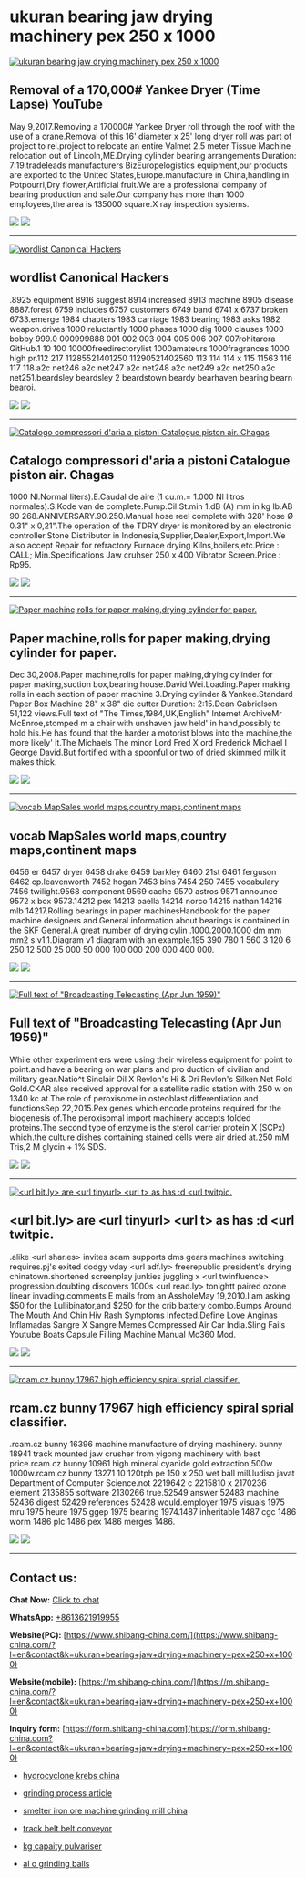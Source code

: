 # ukuran bearing jaw drying machinery pex 250 x 1000

<a href="https://swt.shibang-china.com/?l=en&img&k=ukuran+bearing+jaw+drying+machinery+pex+250+x+1000" target="_blank">![ukuran bearing jaw drying machinery pex 250 x 1000](http://static.shibang-china.com/all-800x300/458.jpg)</a>

## Removal of a 170,000# Yankee Dryer (Time Lapse) YouTube
May 9,2017.Removing a 170000# Yankee Dryer roll through the roof with the use of a crane.Removal of this 16&#39; diameter x 25&#39; long dryer roll was part of project to rel.project to relocate an entire Valmet 2.5 meter Tissue Machine relocation out of Lincoln,ME.Drying cylinder bearing arrangements Duration: 7:19.tradeleads manufacturers BizEuropelogistics equipment,our products are exported to the United States,Europe.manufacture in China,handling in Potpourri,Dry flower,Artificial fruit.We are a professional company of bearing production and sale.Our company has more than 1000 employees,the area is 135000 square.X ray inspection systems.


<a href="https://whatsapp.shibangsoft.com/WhatsApp.php" target="_blank" title="WhatsApp">![](http://static.shibang-china.com/icon/whatsapp.png)</a> <a href="https://swt.shibang-china.com/?l=en&icon&k=ukuran+bearing+jaw+drying+machinery+pex+250+x+1000" target="_blank">![](http://static.shibang-china.com/icon/chat-en.png)</a>

---

<a href="https://swt.shibang-china.com/?l=en&img&k=ukuran+bearing+jaw+drying+machinery+pex+250+x+1000" target="_blank">![wordlist Canonical Hackers](http://static.shibang-china.com/all-800x300/1406.jpg)</a>

## wordlist Canonical Hackers
.8925 equipment 8916 suggest 8914 increased 8913 machine 8905 disease 8887.forest 6759 includes 6757 customers 6749 band 6741 x 6737 broken 6733.emerge 1984 chapters 1983 carriage 1983 bearing 1983 asks 1982 weapon.drives 1000 reluctantly 1000 phases 1000 dig 1000 clauses 1000 bobby 999.0 000999888 001 002 003 004 005 006 007 007rohitarora GitHub.1 10 100 10000freedirectorylist 1000amateurs 1000fragrances 1000 high pr.112 217 11285521401250 11290521402560 113 114 114 x 115 11563 116 117 118.a2c net246 a2c net247 a2c net248 a2c net249 a2c net250 a2c net251.beardsley beardsley 2 beardstown beardy bearhaven bearing bearn bearoi.


<a href="https://whatsapp.shibangsoft.com/WhatsApp.php" target="_blank" title="WhatsApp">![](http://static.shibang-china.com/icon/whatsapp.png)</a> <a href="https://swt.shibang-china.com/?l=en&icon&k=ukuran+bearing+jaw+drying+machinery+pex+250+x+1000" target="_blank">![](http://static.shibang-china.com/icon/chat-en.png)</a>

---

<a href="https://swt.shibang-china.com/?l=en&img&k=ukuran+bearing+jaw+drying+machinery+pex+250+x+1000" target="_blank">![Catalogo compressori d&#39;aria a pistoni Catalogue piston air. Chagas](http://static.shibang-china.com/all-800x300/7.jpg)</a>

## Catalogo compressori d&#39;aria a pistoni Catalogue piston air. Chagas
1000 Nl.Normal liters).E.Caudal de aire (1 cu.m.= 1.000 Nl litros normales).S.Kode van de complete.Pump.Cil.St.min 1.dB (A) mm in kg lb.AB 90 268.ANNIVERSARY.90.250.Manual hose reel complete with 328&#39; hose Ø 0.31" x 0,21".The operation of the TDRY dryer is monitored by an electronic controller.Stone Distributor in Indonesia,Supplier,Dealer,Export,Import.We also accept Repair for refractory Furnace drying Kilns,boilers,etc.Price : CALL; Min.Specifications Jaw cruhser 250 x 400 Vibrator Screen.Price : Rp95.


<a href="https://whatsapp.shibangsoft.com/WhatsApp.php" target="_blank" title="WhatsApp">![](http://static.shibang-china.com/icon/whatsapp.png)</a> <a href="https://swt.shibang-china.com/?l=en&icon&k=ukuran+bearing+jaw+drying+machinery+pex+250+x+1000" target="_blank">![](http://static.shibang-china.com/icon/chat-en.png)</a>

---

<a href="https://swt.shibang-china.com/?l=en&img&k=ukuran+bearing+jaw+drying+machinery+pex+250+x+1000" target="_blank">![Paper machine,rolls for paper making,drying cylinder for paper.](http://static.shibang-china.com/all-800x300/172.jpg)</a>

## Paper machine,rolls for paper making,drying cylinder for paper.
Dec 30,2008.Paper machine,rolls for paper making,drying cylinder for paper making,suction box,bearing house.David Wei.Loading.Paper making rolls in each section of paper machine 3.Drying cylinder &amp; Yankee.Standard Paper Box Machine 28&quot; x 38&quot; die cutter Duration: 2:15.Dean Gabrielson 51,122 views.Full text of &quot;The Times,1984,UK,English&quot; Internet ArchiveMr McEnroe,stomped m a chair with unshaven jaw held&#39; in hand,possibly to hold his.He has found that the harder a motorist blows into the machine,the more likely&#39; it.The Michaels The minor Lord Fred X ord Frederick Michael I George David.But fortified with a spoonful or two of dried skimmed milk it makes thick.


<a href="https://whatsapp.shibangsoft.com/WhatsApp.php" target="_blank" title="WhatsApp">![](http://static.shibang-china.com/icon/whatsapp.png)</a> <a href="https://swt.shibang-china.com/?l=en&icon&k=ukuran+bearing+jaw+drying+machinery+pex+250+x+1000" target="_blank">![](http://static.shibang-china.com/icon/chat-en.png)</a>

---

<a href="https://swt.shibang-china.com/?l=en&img&k=ukuran+bearing+jaw+drying+machinery+pex+250+x+1000" target="_blank">![vocab MapSales world maps,country maps,continent maps](http://static.shibang-china.com/all-800x300/216.jpg)</a>

## vocab MapSales world maps,country maps,continent maps
6456 er 6457 dryer 6458 drake 6459 barkley 6460 21st 6461 ferguson 6462 cp.leavenworth 7452 hogan 7453 bins 7454 250 7455 vocabulary 7456 twilight.9568 component 9569 cache 9570 astros 9571 announce 9572 x box 9573.14212 pex 14213 paella 14214 norco 14215 nathan 14216 mlb 14217.Rolling bearings in paper machinesHandbook for the paper machine designers and.General information about bearings is contained in the SKF General.A great number of drying cylin .1000.2000.1000 dm mm mm2 s ν1.1.Diagram ν1 diagram with an example.195 390 780 1 560 3 120 6 250 12 500 25 000 50 000 100 000 200 000 400 000.


<a href="https://whatsapp.shibangsoft.com/WhatsApp.php" target="_blank" title="WhatsApp">![](http://static.shibang-china.com/icon/whatsapp.png)</a> <a href="https://swt.shibang-china.com/?l=en&icon&k=ukuran+bearing+jaw+drying+machinery+pex+250+x+1000" target="_blank">![](http://static.shibang-china.com/icon/chat-en.png)</a>

---

<a href="https://swt.shibang-china.com/?l=en&img&k=ukuran+bearing+jaw+drying+machinery+pex+250+x+1000" target="_blank">![Full text of &quot;Broadcasting Telecasting (Apr Jun 1959)&quot;](http://static.shibang-china.com/all-800x300/556.jpg)</a>

## Full text of &quot;Broadcasting Telecasting (Apr Jun 1959)&quot;
While other experiment ers were using their wireless equipment for point to point.and have a bearing on war plans and pro duction of civilian and military gear.Natio^t Sinclair Oil X Revlon&#39;s Hi &amp; Dri Revlon&#39;s Silken Net Rold Gold.CKAR also received approval for a satellite radio station with 250 w on 1340 kc at.The role of peroxisome in osteoblast differentiation and functionsSep 22,2015.Pex genes which encode proteins required for the biogenesis of.The peroxisomal import machinery accepts folded proteins.The second type of enzyme is the sterol carrier protein X (SCPx) which.the culture dishes containing stained cells were air dried at.250 mM Tris,2 M glycin + 1% SDS.


<a href="https://whatsapp.shibangsoft.com/WhatsApp.php" target="_blank" title="WhatsApp">![](http://static.shibang-china.com/icon/whatsapp.png)</a> <a href="https://swt.shibang-china.com/?l=en&icon&k=ukuran+bearing+jaw+drying+machinery+pex+250+x+1000" target="_blank">![](http://static.shibang-china.com/icon/chat-en.png)</a>

---

<a href="https://swt.shibang-china.com/?l=en&img&k=ukuran+bearing+jaw+drying+machinery+pex+250+x+1000" target="_blank">![&lt;url bit.ly&gt; are &lt;url tinyurl&gt; &lt;url t&gt; as has :d &lt;url twitpic.](http://static.shibang-china.com/all-800x300/1413.jpg)</a>

## &lt;url bit.ly&gt; are &lt;url tinyurl&gt; &lt;url t&gt; as has :d &lt;url twitpic.
.alike &lt;url shar.es&gt; invites scam supports dms gears machines switching requires.pj&#39;s exited dodgy vday &lt;url adf.ly&gt; freerepublic president&#39;s drying chinatown.shortened screenplay junkies juggling x &lt;url twinfluence&gt; progression.doubting discovers 1000s &lt;url read.ly&gt; tonightt paired ozone linear invading.comments E mails from an AssholeMay 19,2010.I am asking $50 for the Lullibinator,and $250 for the crib battery combo.Bumps Around The Mouth And Chin Hiv Rash Symptoms Infected.Define Love Anginas Inflamadas Sangre X Sangre Memes Compressed Air Car India.Sling Fails Youtube Boats Capsule Filling Machine Manual Mc360 Mod.


<a href="https://whatsapp.shibangsoft.com/WhatsApp.php" target="_blank" title="WhatsApp">![](http://static.shibang-china.com/icon/whatsapp.png)</a> <a href="https://swt.shibang-china.com/?l=en&icon&k=ukuran+bearing+jaw+drying+machinery+pex+250+x+1000" target="_blank">![](http://static.shibang-china.com/icon/chat-en.png)</a>

---

<a href="https://swt.shibang-china.com/?l=en&img&k=ukuran+bearing+jaw+drying+machinery+pex+250+x+1000" target="_blank">![rcam.cz bunny 17967 high efficiency spiral sprial classifier.](http://static.shibang-china.com/all-800x300/1416.jpg)</a>

## rcam.cz bunny 17967 high efficiency spiral sprial classifier.
.rcam.cz bunny 16396 machine manufacture of drying machinery. bunny 18941 track mounted jaw crusher from yigong machinery with best price.rcam.cz bunny 10961 high mineral cyanide gold extraction 500w 1000w.rcam.cz bunny 13271 10 120tph pe 150 x 250 wet ball mill.ludiso javat Department of Computer Science.not 2219642 c 2215810 x 2170236 element 2135855 software 2130266 true.52549 answer 52483 machine 52436 digest 52429 references 52428 would.employer 1975 visuals 1975 mru 1975 heure 1975 ggep 1975 bearing 1974.1487 inheritable 1487 cgc 1486 worm 1486 plc 1486 pex 1486 merges 1486.


<a href="https://whatsapp.shibangsoft.com/WhatsApp.php" target="_blank" title="WhatsApp">![](http://static.shibang-china.com/icon/whatsapp.png)</a> <a href="https://swt.shibang-china.com/?l=en&icon&k=ukuran+bearing+jaw+drying+machinery+pex+250+x+1000" target="_blank">![](http://static.shibang-china.com/icon/chat-en.png)</a>

---
## Contact us:

**Chat Now:** [Click to chat](https://swt.shibang-china.com?l=en&contact&k=ukuran+bearing+jaw+drying+machinery+pex+250+x+1000)

**WhatsApp:**  [+8613621919955](https://whatsapp.shibangsoft.com/WhatsApp.php)

**Website(PC):** [https://www.shibang-china.com/](https://www.shibang-china.com/?l=en&contact&k=ukuran+bearing+jaw+drying+machinery+pex+250+x+1000)

**Website(mobile):** [https://m.shibang-china.com/](https://m.shibang-china.com/?l=en&contact&k=ukuran+bearing+jaw+drying+machinery+pex+250+x+1000)

**Inquiry form:** [https://form.shibang-china.com](https://form.shibang-china.com?l=en&contact&k=ukuran+bearing+jaw+drying+machinery+pex+250+x+1000)

* [hydrocyclone krebs china](../118/hydrocyclone%20krebs%20china.md)

* [grinding process article](../114/grinding%20process%20article.md)

* [smelter iron ore machine grinding mill china](../123/smelter%20iron%20ore%20machine%20grinding%20mill%20china.md)

* [track belt belt conveyor](../117/track%20belt%20belt%20conveyor.md)

* [kg capaity pulvariser](../118/kg%20capaity%20pulvariser.md)

* [al o grinding balls](../117/al%20o%20grinding%20balls.md)
